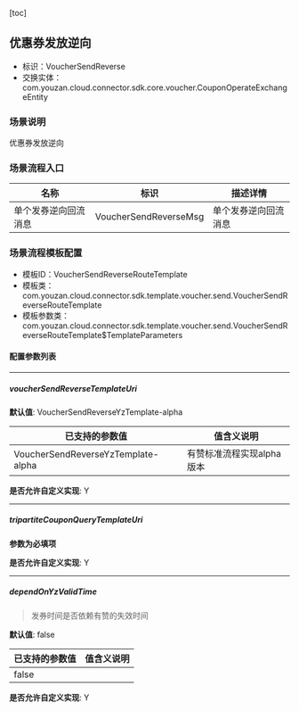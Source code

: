[toc]

## 优惠券发放逆向
- 标识：VoucherSendReverse
- 交换实体：com.youzan.cloud.connector.sdk.core.voucher.CouponOperateExchangeEntity
### 场景说明
优惠券发放逆向
### 场景流程入口

名称 | 标识 | 描述详情
---|---|---
单个发券逆向回流消息 | VoucherSendReverseMsg | 单个发券逆向回流消息

### 场景流程模板配置
- 模板ID：VoucherSendReverseRouteTemplate
- 模板类：com.youzan.cloud.connector.sdk.template.voucher.send.VoucherSendReverseRouteTemplate
- 模板参数类：com.youzan.cloud.connector.sdk.template.voucher.send.VoucherSendReverseRouteTemplate$TemplateParameters

#### 配置参数列表

---
##### voucherSendReverseTemplateUri
> 

**默认值**: VoucherSendReverseYzTemplate-alpha

已支持的参数值 | 值含义说明
---|---
VoucherSendReverseYzTemplate-alpha | 有赞标准流程实现alpha版本

**是否允许自定义实现**: Y

---
##### tripartiteCouponQueryTemplateUri
> 

**参数为必填项**


**是否允许自定义实现**: Y

---
##### dependOnYzValidTime
> 发券时间是否依赖有赞的失效时间

**默认值**: false

已支持的参数值 | 值含义说明
---|---
false | 

**是否允许自定义实现**: Y


